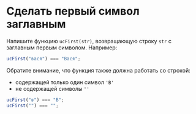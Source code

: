 # Сделать первый символ заглавным

Напишите функцию `ucFirst(str)`, возвращающую строку `str` с заглавным первым символом. Например:

```js
ucFirst("вася") === "Вася";
```

Обратите внимание, что функция также должна работать со строкой:

- содержащей только один символ `'В'`
- не содержащей символы `''`

```js
ucFirst("в") === "В";
ucFirst("") === "";
```
